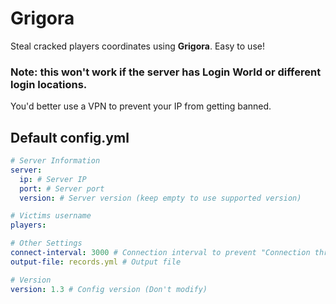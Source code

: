 # Grigora
Steal cracked players coordinates using **Grigora**. Easy to use!

### Note: this won't work if the server has Login World or different login locations.
You'd better use a VPN to prevent your IP from getting banned.

## Default config.yml
```yml
# Server Information
server:
  ip: # Server IP
  port: # Server port
  version: # Server version (keep empty to use supported version)

# Victims username
players:

# Other Settings
connect-interval: 3000 # Connection interval to prevent "Connection throttled!"
output-file: records.yml # Output file

# Version
version: 1.3 # Config version (Don't modify)
```
